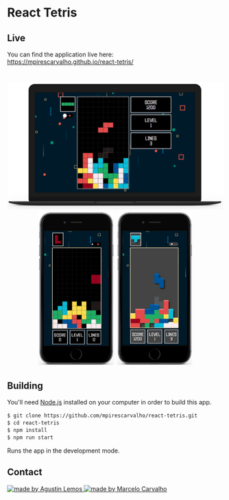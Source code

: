 # React Tetris


## Live

You can find the application live here:
https://mpirescarvalho.github.io/react-tetris/

<h1 align="center">
  <img alt="React tetris desktop" title="#React tetris desktop" src="./assets/react-tetris-desktop-1.png" />
  <img width="35%" alt="React tetris mobile 2" title="#React tetris mobile 2" src="./assets/react-tetris-mobile-2.png" />
  <img width="35%" alt="React tetris mobile 1" title="#React tetris mobile 1" src="./assets/react-tetris-mobile-1.png" />
</h1>

## Building

You'll need [Node.js](https://nodejs.org) installed on your computer in order to build this app.

```bash
$ git clone https://github.com/mpirescarvalho/react-tetris.git
$ cd react-tetris
$ npm install
$ npm run start
```

Runs the app in the development mode.<br/>

## Contact

<a href="https://github.com/alemosmusi">
  <img alt="made by Agustin Lemos" src="https://img.shields.io/badge/made%20by-Agustin Lemos-%237519C1">
</a>
<a href="mailto:alemosmusi@gmail.com">
  <img alt="made by Marcelo Carvalho" src="https://img.shields.io/badge/-alemosmusi@gmail.com-c14438?style=flat-square&logo=Gmail&logoColor=white&link=mailto:alemosmusi@gmail.com" />
</a>
